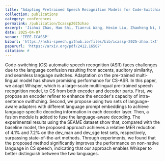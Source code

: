 ```yaml
---
title: "Adapting Pretrained Speech Recognition Models for Code-Switching through Encoding Refining and Language-Aware Attention-based Decoding"
collection: publications
category: conferences
permalink: /publication/Icassp2025zhao
excerpt: 'Jiahui Zhao, Hao Shi, Tianrui Wang, Hexin Liu, Zhaoheng Ni, Lingxuan Ye, and Longbiao Wang'
date: 2025-04-07
venue: 'IEEE-ICASSP'
biburl: 'https://hshi-speech.github.io/files/bib/icassp-2025-zhao.txt'
paperurl: 'https://arxiv.org/pdf/2412.16507'
citation: #
---
```


Code-switching (CS) automatic speech recognition (ASR) faces challenges due to the language confusion resulting from accents, auditory similarity, and seamless language switches. 
Adaptation on the pre-trained multi-lingual model has shown promising performance for CS-ASR. 
In this paper, we adapt Whisper, which is a large-scale multilingual pre-trained speech recognition model, to CS from both encoder and decoder parts. 
First, we propose an encoder refiner to enhance the encoder's capacity of intra-sentence swithching. 
Second, we propose using two sets of language-aware adapters with different language prompt embeddings to achieve language-specific decoding information in each decoder layer. 
Then, a fusion module is added to fuse the language-aware decoding. 
The experimental results using the SEAME dataset show that, compared with the baseline model, the proposed approach achieves a relative MER reduction of 4.1% and 7.2% on the dev_man and dev_sge test sets, respectively, surpassing state-of-the-art methods. 
Through experiments, we found that the proposed method significantly improves the performance on non-native language in CS speech, indicating that our approach enables Whisper to better distinguish between the two languages. 
